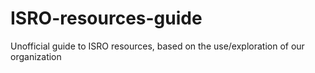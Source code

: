 # ISRO-resources-guide
Unofficial guide to ISRO resources, based on the use/exploration of our organization
